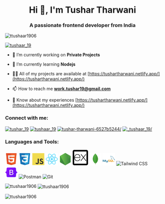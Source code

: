 <h1 align="center">Hi 👋, I'm Tushar Tharwani</h1>
<h3 align="center">A passionate frontend developer from India</h3>

<p align="left"> <img src="https://komarev.com/ghpvc/?username=ttushaar1906&label=Profile%20views&color=0e75b6&style=flat" alt="ttushaar1906" /> </p>

<p align="left"> <a href="https://twitter.com/tushaar_19" target="blank"><img src="https://img.shields.io/twitter/follow/tushaar_19?logo=twitter&style=for-the-badge" alt="tushaar_19" /></a> </p>

- 🔭 I’m currently working on **Private Projects**

- 🌱 I’m currently learning **Nodejs**

- 👨‍💻 All of my projects are available at [https://tushartharwani.netlify.app/](https://tushartharwani.netlify.app/)

- 📫 How to reach me **work.tushar19@gmail.com**

- 📄 Know about my experiences [https://tushartharwani.netlify.app/](https://tushartharwani.netlify.app/)

<h3 align="left">Connect with me:</h3>
<p align="left">
<a href="https://dev.to/tushar_19" target="blank"><img align="center" src="https://raw.githubusercontent.com/rahuldkjain/github-profile-readme-generator/master/src/images/icons/Social/devto.svg" alt="tushar_19" height="30" width="40" /></a>
<a href="https://twitter.com/tushaar_19" target="blank"><img align="center" src="https://raw.githubusercontent.com/rahuldkjain/github-profile-readme-generator/master/src/images/icons/Social/twitter.svg" alt="tushaar_19" height="30" width="40" /></a>
<a href="https://linkedin.com/in/tushar-tharwani-6527b5244/" target="blank"><img align="center" src="https://raw.githubusercontent.com/rahuldkjain/github-profile-readme-generator/master/src/images/icons/Social/linked-in-alt.svg" alt="tushar-tharwani-6527b5244/" height="30" width="40" /></a>
<a href="https://instagram.com/_tushaar_19/" target="blank"><img align="center" src="https://raw.githubusercontent.com/rahuldkjain/github-profile-readme-generator/master/src/images/icons/Social/instagram.svg" alt="_tushaar_19/" height="30" width="40" /></a>
</p>

<h3 >Languages and Tools:</h3>
<p align="left"> <!-- HTML --> <img src="https://raw.githubusercontent.com/devicons/devicon/master/icons/html5/html5-original.svg" alt="HTML" width="40" height="40"/> <!-- CSS --> <img src="https://raw.githubusercontent.com/devicons/devicon/master/icons/css3/css3-original.svg" alt="CSS" width="40" height="40"/> <!-- JavaScript --> <img src="https://raw.githubusercontent.com/devicons/devicon/master/icons/javascript/javascript-original.svg" alt="JavaScript" width="40" height="40"/> <!-- React --> <img src="https://raw.githubusercontent.com/devicons/devicon/master/icons/react/react-original.svg" alt="React" width="40" height="40"/> <!-- Node.js --> <img src="https://raw.githubusercontent.com/devicons/devicon/master/icons/nodejs/nodejs-original.svg" alt="Node.js" width="40" height="40"/> <!-- Express --> <img src="https://raw.githubusercontent.com/devicons/devicon/master/icons/express/express-original.svg" alt="Express" width="40" height="40" style="background-color: black; border-radius: 5px; padding: 5px;" /> <!-- MongoDB --> <img src="https://raw.githubusercontent.com/devicons/devicon/master/icons/mongodb/mongodb-original.svg" alt="MongoDB" width="40" height="40"/> <!-- MySQL --> <img src="https://raw.githubusercontent.com/devicons/devicon/master/icons/mysql/mysql-original-wordmark.svg" alt="MySQL" width="40" height="40"/> <!-- Tailwind CSS --> <img src="https://www.vectorlogo.zone/logos/tailwindcss/tailwindcss-icon.svg" alt="Tailwind CSS" width="40" height="40"/> <!-- Bootstrap --> <img src="https://raw.githubusercontent.com/devicons/devicon/master/icons/bootstrap/bootstrap-original.svg" alt="Bootstrap" width="40" height="40"/> <!-- Postman --> <img src="https://www.vectorlogo.zone/logos/getpostman/getpostman-icon.svg" alt="Postman" width="40" height="40"/> <!-- Git --> <img src="https://www.vectorlogo.zone/logos/git-scm/git-scm-icon.svg" alt="Git" width="40" height="40"/> </p>

<p><img align="left" src="https://github-readme-stats.vercel.app/api/top-langs?username=ttushaar1906&show_icons=true&locale=en&layout=compact" alt="ttushaar1906" /></p>

<p>&nbsp;<img align="center" src="https://github-readme-stats.vercel.app/api?username=ttushaar1906&show_icons=true&locale=en" alt="ttushaar1906" /></p>

<p><img align="center" src="https://github-readme-streak-stats.herokuapp.com/?user=ttushaar1906&" alt="ttushaar1906" /></p>
